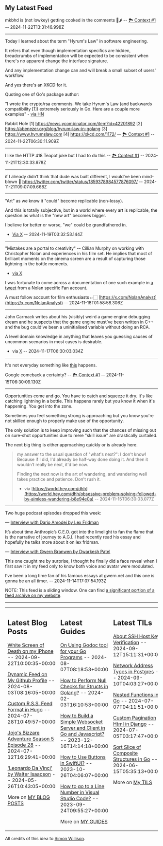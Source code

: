 ## My Latest Feed

<!-- feed starts -->
mkbhd is (not lowkey) getting cooked in the comments 🥶🌶️ -- [🏞️ Context #1](https://cpx.tnvmadhav.me/content/image/content-images/image_26WQ6nW.png) -- 2024-11-22T13:31:46.998Z

---

Today I learned about the term "Hyrum's Law" in software engineering.

It refers that even though implementation specifics are hidden, breadcrumbs of implementation will be expected to be consistent when there's no apparent change the interface signature.

And any implementation change can and will break a small subset of users' workflow. 

And yes there's an XKCD for it.


Quoting one of Go's package author:

"I wrote the crypto/rsa comments. We take Hyrum's Law (and backwards compatibility [1]) extremely seriously in Go. Here are a couple more examples" - [via HN](https://news.ycombinator.com/item?id=42202326)


Rabbit Hole
[1] https://news.ycombinator.com/item?id=42201892
[2] https://abenezer.org/blog/hyrum-law-in-golang
[3] https://www.hyrumslaw.com
[4] https://xkcd.com/1172/ -- [🏞️ Context #1](https://cpx.tnvmadhav.me/content/image/content-images/image_JwO9B7y.png) -- 2024-11-22T06:30:11.909Z

---

I like the HTTP 418 Teapot joke but I had to do this -- [🏞️ Context #1](https://cpx.tnvmadhav.me/content/image/content-images/image_dGWl2SY.png) -- 2024-11-21T12:30:33.678Z

---

if I already didn’t think that dude was built different, I would’ve been mind-blown 🤯 
https://twitter.com/twitter/status/1859378984577876097/  -- 2024-11-21T09:07:09.668Z

---

"Art" as we know it "could" become replicable (non-lossy).

And this is totally subjective, but in a world where every art is replicable, the question as what is the "new art" becomes bigger.

I believe for better or worse, "we" could be grandfathered in.

- [Via X](https://twitter.com/twitter/status/1858301976934834452/)  -- 2024-11-19T03:32:53.144Z

---

"Mistakes are a portal to creativity" -- Cillian Murphy on working with Christopher Nolan and experiences in his film set. He implies that most of brilliant moments on the cinema screen are a result of capturing those lightning in the bottle moments.

- [via X](https://twitter.com/twitter/status/1858276331223429260/)

I was fortunate to come across a documentation of one such example in [a tweet](https://x.com/NolanAnalyst/status/1857381028614066570) from a Nolan specific Fan account. 

A must follow account for film enthusiasts 👉🏻 [https://x.com/NolanAnalyst](https://x.com/NolanAnalyst)
  -- 2024-11-18T01:58:58.306Z

---

John Carmack writes about his (visibly) weird a game engine debugging dream and he suspects that the game engine must’ve been written in C++ and the bug could’ve been a uninitialised variable without doing an RCA.

A level domain knowledge in anything that leaves you guessing causes of uncommon scenarios in most cases is desirable. 
 
- via [X](https://twitter.com/twitter/status/1857816125423100130/)  -- 2024-11-17T06:30:03.034Z

---

It's not everyday something like [this](https://x.com/sundarpichai/status/1857114106928718329) happens. 

Google comeback a certainty? -- [🏞️ Context #1](https://cpx.tnvmadhav.me/content/image/content-images/image_cNy1QYq.png) -- 2024-11-15T06:30:09.130Z

---

Opportunities come and go. You have to catch and squeeze it dry. It's like catching lightning in a bottle. This happens rarely but you know it when it's happening. You get into the zone. 

Sometimes you feel something strong is approaching but you know you're not skilled enough to properly make use of the opportunity.

The only solution is to keep improving such that the chances of missing out on sure-shot opportunities due to mere "skill issue" are drastically curtailed.

The next big thing is either approaching quickly or is already here.

> my answer to the usual question of "what's next?": I don't know! Because if I did, I'd already be half-way done doing it. And then it wouldn't really be next, it'd be now.
>
> Finding the next now is the art of wandering, and wandering well takes practice and patience. Don't rush it.
> - via [https://world.hey.com/dhh](https://world.hey.com/dhh/obsessive-problem-solving-followed-by-aimless-wandering-b8e94e0a)  -- 2024-11-15T06:30:03.077Z

---

Two huge podcast episodes dropped this week:

— [Interview with Dario Amodei by Lex Fridman](https://m.youtube.com/watch?v=ugvHCXCOmm4)

It’s about time Anthropic’s C.E.O. got into the limelight to fan the flame that is the narrative of journey to A.G.I. I had recently read his essay and hopefully he talks more about it on lex fridman.

— [Interview with Gwern Branwen by Dwarkesh Patel](https://youtu.be/a42key59cZQ)

This one caught me by surprise, I thought he finally did a face reveal when I first saw it in my feed only to know both voice and avatar were modulated.

I’ve been a long time fan of his famous essays at gwern.net and this one is gonna be an all timer.
  -- 2024-11-14T17:07:54.193Z
<!-- feed ends -->

NOTE: This feed is a sliding window. One can find [a significant portion of a feed archive on my website](https://tnvmadhav.me/feed/).

---


<table><tr><td valign="top" width="33%">

## Latest Blog Posts

<!-- blog starts -->
[White Screen of Death on my iPhone](https://tnvmadhav.me/blog/white-screen-of-death-on-my-iphone/) -- 2024-09-22T10:00:35+00:00

[Dynamic Feed on My Github Profile](https://tnvmadhav.me/blog/dynamic-feed-on-my-github-profile/) -- 2024-08-03T08:16:05+00:00

[Custom R.S.S. Feed Format in Hugo](https://tnvmadhav.me/blog/custom-rss-feed-format-in-hugo/) -- 2024-07-28T10:49:57+00:00

[Jojo's Bizzare Adventure Season 5 Episode 28](https://tnvmadhav.me/blog/jojos-bizzare-adventure-season-5-episode-28/) -- 2024-07-12T16:29:41+00:00

['Leonardo Da Vinci' by Walter Isaacson](https://tnvmadhav.me/blog/leonardo-da-vinci-by-walter-isaacson/) -- 2024-05-26T10:43:05+00:00

More on [MY BLOG POSTS](https://tnvmadhav.me/blog/)
<!-- blog ends -->

</td><td valign="top" width="34%">

## Latest Guides

<!-- guide starts -->
[On Using Godoc tool for your Go Programs](https://tnvmadhav.me/guides/on-using-godoc-tool/) -- 2024-08-07T08:18:53+00:00

[How to Perform Null Checks for Structs in Golang?](https://tnvmadhav.me/guides/how-to-perform-null-checks-for-structs-in-golang/) -- 2024-02-03T16:10:53+00:00

[How to Build a Simple Websocket Server and Client in Go and Javascript?](https://tnvmadhav.me/guides/how-to-build-a-simple-websocket-server-and-client-in-go/) -- 2023-12-16T14:14:18+00:00

[How to Use Buttons in SwiftUI?](https://tnvmadhav.me/guides/how-to-use-buttons-in-swiftui/) -- 2023-10-26T04:06:07+00:00

[How to go to a Line Number in Visual Studio Code?](https://tnvmadhav.me/guides/how-to-go-to-line-in-visual-studio-code/) -- 2023-09-24T09:55:27+00:00

More on [MY GUIDES](https://tnvmadhav.me/guides/)
<!-- guide ends -->

</td><td valign="top" width="33%">

## Latest TILs

<!-- til starts -->
[About SSH Host Key Verification](https://tnvmadhav.me/til/ssh-host-key-verification/) -- 2024-09-12T15:11:31+00:00

[Network Address Types in Postgres](https://tnvmadhav.me/til/network-address-types-in-postgres/) -- 2024-09-10T04:03:27+00:00

[Nested Functions in Go](https://tnvmadhav.me/til/nested-functions-in-go/) -- 2024-07-07T04:11:51+00:00

[Custom Pagination Html in Django](https://tnvmadhav.me/til/custom-pagination-html-in-django/) -- 2024-07-05T03:17:47+00:00

[Sort Slice of Composite Structures in Go](https://tnvmadhav.me/til/sort-slice-of-composite-structures-in-go/) -- 2024-06-15T05:35:13+00:00

More on [My TILS](https://tnvmadhav.me/til/)
<!-- til ends -->

</td></tr></table>


All credits of this idea to [Simon Willison](https://github.com/simonw/simonw/).